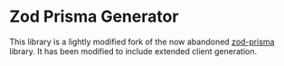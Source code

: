 # Zod Prisma Generator

This library is a lightly modified fork of the now abandoned
[zod-prisma](https://github.com/CarterGrimmeisen/zod-prisma) library. It has
been modified to include extended client generation.
